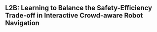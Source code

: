 ## L2B: Learning to Balance the Safety-Efficiency Trade-off in Interactive Crowd-aware Robot Navigation
